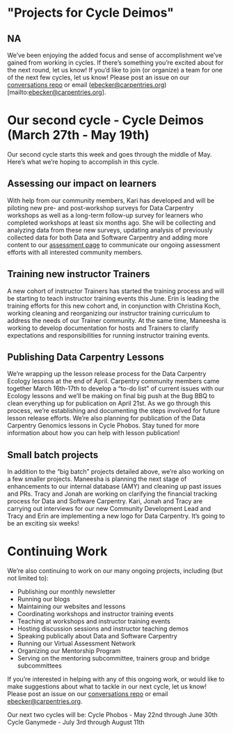 # "Projects for Cycle Deimos"
## NA


We’ve been enjoying the added focus and sense of accomplishment we’ve gained from working in cycles. If there’s something 
you’re excited about for the next round, let us know! If you’d like to join (or organize) a team for one of the next few cycles, 
let us know! Please post an issue on our [conversations repo](https://github.com/carpentries/conversations/issues) or email 
(ebecker@carpentries.org)[mailto:ebecker@carpentries.org].

# Our second cycle - Cycle Deimos (March 27th - May 19th)  
Our second cycle starts this week and goes through the middle of May. Here’s what we’re hoping to accomplish in this cycle. 

## Assessing our impact on learners  
With help from our community members, Kari has developed and will be piloting new pre- and post-workshop surveys for Data Carpentry 
workshops as well as a long-term follow-up survey for learners who completed workshops at least six months ago. She will be collecting
and analyzing data from these new surveys, updating analysis of previously collected data for both Data and Software Carpentry and adding
more content to our [assessment page](http://www.datacarpentry.org/assessment/) to communicate our ongoing assessment efforts with all
interested community members.   

## Training new instructor Trainers  
A new cohort of instructor Trainers has started the training process and will be starting to teach instructor training events this June.
Erin is leading the training efforts for this new cohort and, in conjunction with Christina Koch, working cleaning and reorganizing our
instructor training curriculum to address the needs of our Trainer community. At the same time, Maneesha is working to develop
documentation for hosts and Trainers to clarify expectations and responsibilities for running instructor training events.   

## Publishing Data Carpentry Lessons 
We’re wrapping up the lesson release process for the Data Carpentry Ecology lessons at the end of April. Carpentry community members
came together March 16th-17th to develop a “to-do list” of current issues with our Ecology lessons and we’ll be making on final big
push at the Bug BBQ to clean everything up for publication on April 21st. As we go through this process, we’re establishing and 
documenting the steps involved for future lesson release efforts. We’re also planning for publication of the Data Carpentry Genomics
lessons in Cycle Phobos. Stay tuned for more information about how you can help with lesson publication! 

## Small batch projects  
In addition to the “big batch” projects detailed above, we’re also working on a few smaller projects. Maneesha is planning the next
stage of enhancements to our internal database (AMY) and cleaning up past issues and PRs. Tracy and Jonah are working on clarifying
the financial tracking process for Data and Software Carpentry. Kari, Jonah and Tracy are carrying out interviews for our new Community
Development Lead and Tracy and Erin are implementing a new logo for Data Carpentry. It’s going to be an exciting six weeks!

# Continuing Work  
We’re also continuing to work on our many ongoing projects, including (but not limited to):  
- Publishing our monthly newsletter  
- Running our blogs  
- Maintaining our websites and lessons  
- Coordinating workshops and instructor training events  
- Teaching at workshops and instructor training events  
- Hosting discussion sessions and instructor teaching demos  
- Speaking publically about Data and Software Carpentry  
- Running our Virtual Assessment Network  
- Organizing our Mentorship Program  
- Serving on the mentoring subcommittee, trainers group and bridge subcommittees  

If you’re interested in helping with any of this ongoing work, or would like to make suggestions about what to tackle in our next 
cycle, let us know! Please post an issue on our [conversations repo](https://github.com/carpentries/conversations/issues) or email 
[ebecker@carpentries.org](mailto:ebecker@carpentries.org).

Our next two cycles will be:
Cycle Phobos - May 22nd through June 30th
Cycle Ganymede - July 3rd through August 11th


